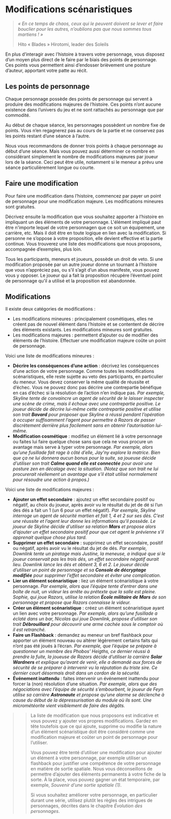 # Modifications scénaristiques

> *« En ce temps de chaos, ceux qui le peuvent doivent se lever et faire bouclier pour les autres, n’oublions pas que nous sommes tous martiens ! »*
>
> Hito « Blades » Hirotomi, leader des Soleils

En plus d’interagir avec l’histoire à travers votre personnage, vous disposez d’un moyen plus direct de le faire par le biais des points de personnage. Ces points vous permettent ainsi d’endosser brièvement une posture d’auteur, apportant votre patte au récit.

## Les points de personnage

Chaque personnage possède des points de personnage qui servent à produire des modifications majeures de l’histoire. Ces points n’ont aucune existence dans l’univers du jeu et ne sont rattachés au personnage que par commodité.

Au début de chaque séance, les personnages possèdent un nombre fixe de points. Vous n’en regagnerez pas au cours de la partie et ne conservez pas les points restant d’une séance à l’autre.

Nous vous recommandons de donner trois points à chaque personnage au début d’une séance. Mais vous pouvez aussi déterminer ce nombre en considérant simplement le nombre de modifications majeures par joueur lors de la séance. Ceci peut être utile, notamment si le meneur a prévu une séance particulièrement longue ou courte.

## Faire une modification

Pour faire une modification dans l’histoire, commencez par payer un point de personnage pour une modification majeure. Les modifications mineures sont gratuites.

Décrivez ensuite la modification que vous souhaitez apporter à l’histoire en impliquant un des éléments de votre personnage. L'élément impliqué paut être n'importe lequel de votre personnagen que ce soit un équipement, une carrière, etc. Mais il doit être en toute logique en lien avec la modification. Si personne ne s’oppose à votre proposition, elle devient effective et la partie continue. Vous trouverez une liste des modifications que nous proposons, accompagnée d’exemples, plus loin.

Tous les participants, meneurs et joueurs, possède un droit de veto. Si une modification proposée par un autre joueur donne un tournant à l’histoire que vous n’appréciez pas, ou s’il s’agit d’un abus manifeste, vous pouvez vous y opposer. Le joueur qui a fait la proposition récupère l’éventuel point de personnage qu’il a utilisé et la proposition est abandonnée.

## Modifications

Il existe deux catégories de modifications :
* Les modifications mineures : principalement cosmétiques, elles ne créent pas de nouvel élément dans l’histoire et se contentent de décrire des éléments existants. Les modifications mineures sont gratuites.
* Les modifications majeures : permettent d’ajouter ou de modifier des éléments de l’histoire. Effectuer une modification majeure coûte un point de personnage.

Voici une liste de modifications mineures :
* **Décrire les conséquences d’une action** : décrivez les conséquences d’une action de votre personnage. Comme toutes les modifications scénaristiques, elle reste sujette au veto des participants, en particulier du meneur. Vous devez conserver la même qualité de réussite et d’échec. Vous ne pouvez donc pas décrire une contrepartie bénéfique en cas d’échec si la résolution de l’action n’en indique pas. *Par exemple, Skyline tente de convaincre un agent de sécurité de le laisser inspecter une scène de crime, mais il échoue avec une contrepartie positive. Le joueur décide de décrire lui-même cette contrepartie positive et utilise son trait **Bavard** pour proposer que Skyline a réussi pendant l’opération à occuper suffisamment l’agent pour permettre à Razors de passer discrètement derrière plus facilement sans en obtenir l’autorisation lui-même.*
* **Modification cosmétique** : modifiez un élément lié à votre personnage ou faites lui faire quelque chose sans que cela ne vous procure un avantage mais serve à typer votre personnage. *Par exemple, alors qu’une fusillade fait rage à côté d’elle, Jay'ny explore la matrice. Bien que ça ne lui donnera aucun bonus pour la suite, sa joueuse décide d’utiliser son trait **Calme quand elle est connectée** pour avoir une posture zen en décalage avec la situation. (Notez que son trait ne lui procurerait réellement un avantage que s’il était utilisé normalement pour résoudre une action à propos.)*

Voici une liste de modifications majeures :
* **Ajouter un effet secondaire** : ajoutez un effet secondaire positif ou négatif, au choix du joueur, après avoir vu le résultat du jet de dé si l’un des dés a fait un 1 (un 6 pour un effet négatif). *Par exemple, Skyline interroge un agent de sécurité martien et fait 1, 4 et 2 sur ses dés. C’est une réussite et l’agent leur donne les informations qu’il possède. Le joueur de Skyline décide d'utiliser sa relation **Mars** et propose alors d’ajouter un effet secondaire positif pour que cet agent le prévienne s’il apprenait quelque chose plus tard.*
* **Supprimer un effet secondaire** : supprimez un effet secondaire, positif ou négatif, après avoir vu le résultat du jet de dés. *Par exemple, Downlink tente un piratage mais Justine, la meneuse, a indiqué que si le joueur conservait pas les trois dés, un effet secondaire négatif aurait lieu. Downlink lance les dés et obtient 3, 6 et 2. Le joueur décide d’utiliser un point de personnage et sa **Console de décryptage modifiée** pour supprimer l’effet secondaire et éviter une complication.*
* **Lier un élément scénaristique** : liez un élément scénaristique à votre personnage. *Par exemple, alors que l’équipe tente d’entrer dans une boîte de nuit, un videur les arrête au prétexte que la salle est pleine. Sophie, qui joue Razors, utilise la relation **École militaire de Mars** de son personnage et propose que Razors connaisse le videur.*
* **Créer un élément scénaristique** : créez un élément scénaristique ayant un lien avec votre personnage. *Par exemple, alors qu’une fusillade a éclaté dans un bar, Nicolas qui joue Downlink, propose d’utiliser son trait **Débrouillard** pour découvrir une arme cachée sous le comptoir où il est retranché.*
* **Faire un Flashback** : demandez au meneur un bref flashback pour apporter un élément nouveau ou altérer légèrement certains faits qui n’ont pas été joués à l’écran. *Par exemple, que l’équipe se prépare à questionner un membre des Phobos’ Heigths, ce dernier réussi à prendre la fuite, la joueuse de Razors décide d’utiliser la carrière **Solar Wardners** et explique qu’avant de venir, elle a demandé aux forces de sécurité de se préparer à intervenir vu la réputation du triste sire. Ce dernier court désormais droit dans un cordon de la sécurité.*
* **Événement inattendu** : faites intervenir un événement inattendu pour forcer la (non) résolution d’une situation. *Par exemple, alors que des négociations avec l’équipe de sécurité s’embourbent, le joueur de Feyn utilise sa carrière **Astronaute** et propose qu’une alarme se déclenche à cause du début de la dépressurisation du module où ils sont. Une micrométéorite vient visiblement de faire des dégâts.*

>> La liste de modification que nous proposons est indicative et vous pouvez y ajouter vos propres modifications. Gardez en tête toutefois que ce qui ajoute, supprime ou modifie la nature d’un élément scénaristique doit être considéré comme une modification majeure et coûter un point de personnage pour l’utiliser.
>>
>> Vous pouvez être tenté d’utiliser une modification pour ajouter un élément à votre personnage, par exemple utiliser un flashback pour justifier une compétence de votre personnage en matière de sortie spatiale. Nous vous déconseillons de permettre d’ajouter des éléments permanents à votre fiche de la sorte. À la place, vous pouvez gagner un état temporaire, par exemple, *Souvenir d’une sortie spatiale (1)*.
>>
>> Si vous souhaitez améliorer votre personnage, en particulier durant une série, utilisez plutôt les règles des intrigues de personnages, décrites dans le chapitre *Évolution des personnages*.